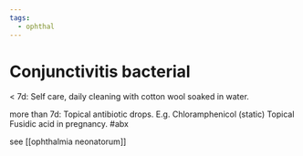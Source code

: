 ```yaml
---
tags:
  - ophthal
---
```

# Conjunctivitis bacterial
< 7d: Self care, daily cleaning with cotton wool soaked in water.

 more than 7d: Topical antibiotic drops. E.g. Chloramphenicol (static)
Topical Fusidic acid in pregnancy. #abx 

see [[ophthalmia neonatorum]]